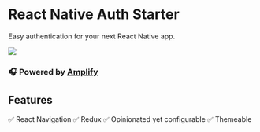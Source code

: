 # React Native Auth Starter

Easy authentication for your next React Native app.

![](https://i.imgur.com/4PMkScx.jpg)

### 🎧 Powered by [Amplify](https://github.com/aws/aws-amplify)

## Features

✅ React Navigation
✅ Redux
✅ Opinionated yet configurable
✅ Themeable
